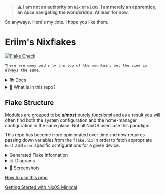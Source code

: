 > :warning: **I am not an authority on `Nix` or `NixOS`. I am merely an apprentice, an *Alice* navigating the *wonderland*. At least for now.**

So anyways. Here's my dots. I hope you like them.


# Eriim's Nixflakes

[![Flake Check](https://github.com/erictossell/nixflakes/actions/workflows/flake_check.yml/badge.svg)](https://github.com/erictossell/nixflakes/actions/workflows/flake_check.yml)

```
There are many paths to the top of the mountain, but the view is always the same.
```

<details>
<summary> 📚 Docs </summary>

[Why Nix and NixOS](docs/why-nix.md)

[Getting Started with NixOS Minimal](docs/minimal-install.md)

[How to use this repo](docs/usage.md)

[NixOS as a Hypervisor](docs/hypervisor.md)

[Keybindings Implemented by this Configuration](docs/keybinds.md) 

If you have questions you are welcome to send them in the form of an [issue](https://github.com/erictossell/nixflakes/issues/new) or reach me at any of my other points of contact available on my [GitHub Profile](https://github.com/erictossell) - I make no guarantees but I'm happy to do my best.

</details>

<details>
<summary>📁 What is in this repo?</summary>

1. A [modular](https://github.com/erictossell/nixflakes/blob/main/docs/screens/FlakeStructure9.png) (opinionated) Configuration Structure

2. Flake templates - Quickly grab this configuration and make it your own with:

```nix
nix flake new -t github:erictossell/nixflakes ./<your-repo-name-here>
```

3. An interactive build script for adding new [`hosts`](https://github.com/erictossell/nixflakes/tree/main/hosts)/[`users`](https://github.com/erictossell/nixflakes/tree/main/users) at [`sh/build.sh`](https://github.com/erictossell/nixflakes/blob/main/sh/build.sh)

4. [`eriixvim`](https://github.com/erictossell/eriixvim) - a fully reproducible neovim configuration built with [`nixvim`](https://github.com/nix-community/nixvim).

Try it out with:

```nix
nix run github:erictossell/eriixvim
```

5. A simple example of a custom built `rust` package: [`russh`](https://github.com/erictossell/russh). 

The highlight being how simple it is to package any application with `flakes` and import them into a `configuration` and ***not*** my `rust` code.

6. Semi up-to-date diagrams of the [structure](https://github.com/erictossell/nixflakes/blob/main/docs/screens/FlakeStructure9.png) of this flake and the [configurations](https://github.com/erictossell/nixflakes/blob/main/docs/screens/FlakeProfiles9.png) managed by [me](https://github.com/erictossell).


7. [Nix CI/CD with Github Actions](https://github.com/erictossell/nixflakes/blob/main/.github/workflows/flake_check.yml) - Built with: [Cachix - Install Nix](https://github.com/cachix/install-nix-action), [Determiniate Systems - Flake Check](https://github.com/DeterminateSystems/flake-checker-action), [stefanzweifel - Commit Action](https://github.com/stefanzweifel/git-auto-commit-action), [statix](https://github.com/nerdypepper/statix), [nixpkgs-fmt](https://github.com/nix-community/nixpkgs-fmt)

</details>

## Flake Structure
Modules are grouped to be ***almost*** purely *functional* and as a result you will often find both the system configuration and the home-manager configuration in the same place. Not all NixOS users use this paradigm.

This repo has become more opinionated over time and now requires passing down variables from the `flake.nix` in order to fetch appropriate `host` and `user` specific configurations for a given device.

<details>
<summary> Generated Flake Information </summary>



### Flake Info

```nix
Resolved URL:  git+file:///home/runner/work/nixflakes/nixflakes?shallow=1
Locked URL:    git+file:///home/runner/work/nixflakes/nixflakes?shallow=1
Description:   Eriim's machine specific configuration flake.
Path:          /nix/store/mlparrh1x1n2hn1s02rcw8yjw323b10l-source
Revision:      f5526b637d4d3b611d90b84e80183cb6be003c63-dirty
Last modified: 2024-10-26 13:12:42
Inputs:
├───NixOS-WSL: github:nix-community/NixOS-WSL/5a965cb108fb1f30b29a26dbc29b473f49e80b41 (2024-10-23 21:07:58)
│   ├───flake-compat: github:edolstra/flake-compat/0f9255e01c2351cc7d116c072cb317785dd33b33 (2023-10-04 13:37:54)
│   ├───flake-utils: github:numtide/flake-utils/c1dfcf08411b08f6b8615f7d8971a2bfa81d5e8a (2024-09-17 08:14:13)
│   │   └───systems: github:nix-systems/default/da67096a3b9bf56a91d16901293e51ba5b49a27e (2023-04-09 08:27:08)
│   └───nixpkgs follows input 'nixpkgs'
├───agenix: github:ryantm/agenix/f6291c5935fdc4e0bef208cfc0dcab7e3f7a1c41 (2024-08-10 12:45:04)
│   ├───darwin follows input ''
│   ├───home-manager: github:nix-community/home-manager/3bfaacf46133c037bb356193bd2f1765d9dc82c1 (2023-12-20 23:00:17)
│   │   └───nixpkgs follows input 'agenix/nixpkgs'
│   ├───nixpkgs follows input 'nixpkgs'
│   └───systems: github:nix-systems/default/da67096a3b9bf56a91d16901293e51ba5b49a27e (2023-04-09 08:27:08)
├───eriixpkgs: github:erictossell/eriixpkgs/aa872ba08f7149360d2767a2e8505042e774fc3c (2024-10-20 00:26:44)
│   ├───eriixvim: github:erictossell/eriixvim/9cedbe64f84364d2dda4cb0c5f250d2aa701d3a8 (2024-08-11 03:17:14)
│   │   ├───flake-parts: github:hercules-ci/flake-parts/9227223f6d922fee3c7b190b2cc238a99527bbb7 (2024-07-03 08:15:18)
│   │   │   └───nixpkgs-lib: https://github.com/NixOS/nixpkgs/archive/5daf0514482af3f97abaefc78a6606365c9108e2.tar.gz?narHash=sha256-Fm2rDDs86sHy0/1jxTOKB1118Q0O3Uc7EC0iXvXKpbI%3D (2024-07-01 23:35:45)
│   │   ├───nixpkgs: github:nixos/nixpkgs/7e7c39ea35c5cdd002cd4588b03a3fb9ece6fad9 (2024-07-12 07:14:11)
│   │   └───nixvim: github:nix-community/nixvim/06a44e9e8814ab13ea013e222637a497a50e96e4 (2024-07-13 19:20:51)
│   │       ├───devshell: github:numtide/devshell/1ebbe68d57457c8cae98145410b164b5477761f4 (2024-06-03 10:02:49)
│   │       │   ├───flake-utils: github:numtide/flake-utils/4022d587cbbfd70fe950c1e2083a02621806a725 (2023-12-04 08:58:27)
│   │       │   │   └───systems: github:nix-systems/default/da67096a3b9bf56a91d16901293e51ba5b49a27e (2023-04-09 08:27:08)
│   │       │   └───nixpkgs follows input 'eriixpkgs/eriixvim/nixvim/nixpkgs'
│   │       ├───flake-compat: https://api.flakehub.com/f/pinned/edolstra/flake-compat/1.0.1/018afb31-abd1-7bff-a5e4-cff7e18efb7a/source.tar.gz?narHash=sha256-kvjfFW7WAETZlt09AgDn1MrtKzP7t90Vf7vypd3OL1U%3D (2023-10-04 13:37:54)
│   │       ├───flake-parts: github:hercules-ci/flake-parts/4e3583423212f9303aa1a6337f8dffb415920e4f (2024-07-01 23:44:14)
│   │       │   └───nixpkgs-lib follows input 'eriixpkgs/eriixvim/nixvim/nixpkgs'
│   │       ├───git-hooks: github:cachix/git-hooks.nix/0ff4381bbb8f7a52ca4a851660fc7a437a4c6e07 (2024-06-24 20:12:25)
│   │       │   ├───flake-compat follows input 'eriixpkgs/eriixvim/nixvim/flake-compat'
│   │       │   ├───gitignore: github:hercules-ci/gitignore.nix/637db329424fd7e46cf4185293b9cc8c88c95394 (2024-02-28 02:28:52)
│   │       │   │   └───nixpkgs follows input 'eriixpkgs/eriixvim/nixvim/git-hooks/nixpkgs'
│   │       │   ├───nixpkgs follows input 'eriixpkgs/eriixvim/nixvim/nixpkgs'
│   │       │   └───nixpkgs-stable follows input 'eriixpkgs/eriixvim/nixvim/nixpkgs'
│   │       ├───home-manager: github:nix-community/home-manager/59ce796b2563e19821361abbe2067c3bb4143a7d (2024-07-01 09:50:39)
│   │       │   └───nixpkgs follows input 'eriixpkgs/eriixvim/nixvim/nixpkgs'
│   │       ├───nix-darwin: github:lnl7/nix-darwin/ec12b88104d6c117871fad55e931addac4626756 (2024-07-01 14:50:23)
│   │       │   └───nixpkgs follows input 'eriixpkgs/eriixvim/nixvim/nixpkgs'
│   │       ├───nixpkgs: github:NixOS/nixpkgs/00d80d13810dbfea8ab4ed1009b09100cca86ba8 (2024-07-01 15:47:52)
│   │       └───treefmt-nix: github:numtide/treefmt-nix/bdb6355009562d8f9313d9460c0d3860f525bc6c (2024-07-02 02:35:53)
│   │           └───nixpkgs follows input 'eriixpkgs/eriixvim/nixvim/nixpkgs'
│   ├───flake-utils: github:numtide/flake-utils/c1dfcf08411b08f6b8615f7d8971a2bfa81d5e8a (2024-09-17 08:14:13)
│   │   └───systems: github:nix-systems/default/da67096a3b9bf56a91d16901293e51ba5b49a27e (2023-04-09 08:27:08)
│   ├───go-time: github:erictossell/go-time/f6fde276a99e8f19ed1e3d5b0f4946383eb4bc35 (2024-07-14 13:24:29)
│   │   └───nixpkgs: github:NixOS/nixpkgs/7e7c39ea35c5cdd002cd4588b03a3fb9ece6fad9 (2024-07-12 07:14:11)
│   ├───homepage-nix: github:erictossell/homepage-nix/540adeb9f307826c9bdd1b047a8b4467160709a4 (2024-07-05 04:49:49)
│   │   ├───naersk: github:nix-community/naersk/941ce6dc38762a7cfb90b5add223d584feed299b (2024-06-18 16:21:15)
│   │   │   └───nixpkgs: path:/nix/store/dk2rpyb6ndvfbf19bkb2plcz5y3k8i5v-source?lastModified=0&narHash=sha256-rwz8NJZV%2B387rnWpTYcXaRNvzUSnnF9aHONoJIYmiUQ%3D (1970-01-01 00:00:00)
│   │   ├───nixpkgs: github:NixOS/nixpkgs/1afc5440469f94e7ed26e8648820971b102afdc3 (2024-07-04 10:07:58)
│   │   └───utils: github:numtide/flake-utils/b1d9ab70662946ef0850d488da1c9019f3a9752a (2024-03-11 08:33:50)
│   │       └───systems: github:nix-systems/default/da67096a3b9bf56a91d16901293e51ba5b49a27e (2023-04-09 08:27:08)
│   ├───nixpkgs follows input 'nixpkgs'
│   ├───readme-py: github:erictossell/readme-py/e1b327a06ff6a3b5ac2a8ed5a71f174dad5cbda7 (2024-10-20 00:14:49)
│   │   ├───flake-utils: github:numtide/flake-utils/c1dfcf08411b08f6b8615f7d8971a2bfa81d5e8a (2024-09-17 08:14:13)
│   │   │   └───systems: github:nix-systems/default/da67096a3b9bf56a91d16901293e51ba5b49a27e (2023-04-09 08:27:08)
│   │   ├───nixpkgs: github:NixOS/nixpkgs/4c2fcb090b1f3e5b47eaa7bd33913b574a11e0a0 (2024-10-18 13:02:40)
│   │   └───poetry2nix: github:nix-community/poetry2nix/e67cc181b5bdf5aa46f1340fa9acd3910f6fb122 (2024-10-17 14:02:51)
│   │       ├───flake-utils: github:numtide/flake-utils/c1dfcf08411b08f6b8615f7d8971a2bfa81d5e8a (2024-09-17 08:14:13)
│   │       │   └───systems: github:nix-systems/default/da67096a3b9bf56a91d16901293e51ba5b49a27e (2023-04-09 08:27:08)
│   │       ├───nix-github-actions: github:nix-community/nix-github-actions/622f829f5fe69310a866c8a6cd07e747c44ef820 (2024-07-04 04:12:51)
│   │       │   └───nixpkgs follows input 'eriixpkgs/readme-py/poetry2nix/nixpkgs'
│   │       ├───nixpkgs follows input 'eriixpkgs/readme-py/nixpkgs'
│   │       ├───systems: github:nix-systems/default/da67096a3b9bf56a91d16901293e51ba5b49a27e (2023-04-09 08:27:08)
│   │       └───treefmt-nix: github:numtide/treefmt-nix/4446c7a6fc0775df028c5a3f6727945ba8400e64 (2024-10-03 19:47:24)
│   │           └───nixpkgs follows input 'eriixpkgs/readme-py/poetry2nix/nixpkgs'
│   └───russh: github:erictossell/russh/45da95e1260fe25cd7145a23e4111d84b5b8ef7f (2024-07-05 04:45:21)
│       ├───naersk: github:nix-community/naersk/941ce6dc38762a7cfb90b5add223d584feed299b (2024-06-18 16:21:15)
│       │   └───nixpkgs: path:/nix/store/dk2rpyb6ndvfbf19bkb2plcz5y3k8i5v-source?lastModified=0&narHash=sha256-rwz8NJZV%2B387rnWpTYcXaRNvzUSnnF9aHONoJIYmiUQ%3D (1970-01-01 00:00:00)
│       ├───nixpkgs: github:NixOS/nixpkgs/1afc5440469f94e7ed26e8648820971b102afdc3 (2024-07-04 10:07:58)
│       └───utils: github:numtide/flake-utils/b1d9ab70662946ef0850d488da1c9019f3a9752a (2024-03-11 08:33:50)
│           └───systems: github:nix-systems/default/da67096a3b9bf56a91d16901293e51ba5b49a27e (2023-04-09 08:27:08)
├───home-manager: github:nix-community/home-manager/93435d27d250fa986bfec6b2ff263161ff8288cb (2024-10-25 22:16:39)
│   └───nixpkgs follows input 'nixpkgs'
├───hyprland: git+https://github.com/hyprwm/Hyprland?ref=refs/heads/main&rev=0b29caf9ab86518ff474eed5e7d19c12f96ebbd0&submodules=1 (2024-10-26 01:22:37)
│   ├───aquamarine: github:hyprwm/aquamarine/8d732fa8aff8b12ef2b1e2f00fc8153e41312b72 (2024-10-21 16:13:19)
│   │   ├───hyprutils follows input 'hyprland/hyprutils'
│   │   ├───hyprwayland-scanner follows input 'hyprland/hyprwayland-scanner'
│   │   ├───nixpkgs follows input 'hyprland/nixpkgs'
│   │   └───systems follows input 'hyprland/systems'
│   ├───hyprcursor: github:hyprwm/hyprcursor/0264e698149fcb857a66a53018157b41f8d97bb0 (2024-10-11 18:02:18)
│   │   ├───hyprlang follows input 'hyprland/hyprlang'
│   │   ├───nixpkgs follows input 'hyprland/nixpkgs'
│   │   └───systems follows input 'hyprland/systems'
│   ├───hyprland-protocols: github:hyprwm/hyprland-protocols/a7c183800e74f337753de186522b9017a07a8cee (2024-10-07 23:50:20)
│   │   ├───nixpkgs follows input 'hyprland/nixpkgs'
│   │   └───systems follows input 'hyprland/systems'
│   ├───hyprlang: github:hyprwm/hyprlang/f054f2e44d6a0b74607a6bc0f52dba337a3db38e (2024-10-05 22:50:12)
│   │   ├───hyprutils follows input 'hyprland/hyprutils'
│   │   ├───nixpkgs follows input 'hyprland/nixpkgs'
│   │   └───systems follows input 'hyprland/systems'
│   ├───hyprutils: github:hyprwm/hyprutils/fd4be8b9ca932f7384e454bcd923c5451ef2aa85 (2024-10-14 21:27:36)
│   │   ├───nixpkgs follows input 'hyprland/nixpkgs'
│   │   └───systems follows input 'hyprland/systems'
│   ├───hyprwayland-scanner: github:hyprwm/hyprwayland-scanner/500c81a9e1a76760371049a8d99e008ea77aa59e (2024-09-20 23:27:16)
│   │   ├───nixpkgs follows input 'hyprland/nixpkgs'
│   │   └───systems follows input 'hyprland/systems'
│   ├───nixpkgs: github:NixOS/nixpkgs/1997e4aa514312c1af7e2bda7fad1644e778ff26 (2024-10-20 08:35:21)
│   ├───pre-commit-hooks: github:cachix/git-hooks.nix/3c3e88f0f544d6bb54329832616af7eb971b6be6 (2024-10-16 18:45:14)
│   │   ├───flake-compat: github:edolstra/flake-compat/0f9255e01c2351cc7d116c072cb317785dd33b33 (2023-10-04 13:37:54)
│   │   ├───gitignore: github:hercules-ci/gitignore.nix/637db329424fd7e46cf4185293b9cc8c88c95394 (2024-02-28 02:28:52)
│   │   │   └───nixpkgs follows input 'hyprland/pre-commit-hooks/nixpkgs'
│   │   ├───nixpkgs follows input 'hyprland/nixpkgs'
│   │   └───nixpkgs-stable: github:NixOS/nixpkgs/194846768975b7ad2c4988bdb82572c00222c0d7 (2024-07-07 21:02:49)
│   ├───systems: github:nix-systems/default-linux/31732fcf5e8fea42e59c2488ad31a0e651500f68 (2023-07-14 15:19:09)
│   └───xdph: github:hyprwm/xdg-desktop-portal-hyprland/fb9c8d665af0588bb087f97d0f673ddf0d501787 (2024-10-05 22:23:07)
│       ├───hyprland-protocols follows input 'hyprland/hyprland-protocols'
│       ├───hyprlang follows input 'hyprland/hyprlang'
│       ├───hyprutils follows input 'hyprland/hyprutils'
│       ├───hyprwayland-scanner follows input 'hyprland/hyprwayland-scanner'
│       ├───nixpkgs follows input 'hyprland/nixpkgs'
│       └───systems follows input 'hyprland/systems'
├───hyprlock: github:hyprwm/hyprlock/ae3bb0fd43d6129520ec4b1f022976e7b929dcde (2024-10-25 21:04:56)
│   ├───hyprlang: github:hyprwm/hyprlang/f054f2e44d6a0b74607a6bc0f52dba337a3db38e (2024-10-05 22:50:12)
│   │   ├───hyprutils follows input 'hyprlock/hyprutils'
│   │   ├───nixpkgs follows input 'hyprlock/nixpkgs'
│   │   └───systems follows input 'hyprlock/systems'
│   ├───hyprutils: github:hyprwm/hyprutils/3f5293432b6dc6a99f26aca2eba3876d2660665c (2024-09-25 21:44:05)
│   │   ├───nixpkgs follows input 'hyprlock/nixpkgs'
│   │   └───systems follows input 'hyprlock/systems'
│   ├───nixpkgs follows input 'nixpkgs'
│   └───systems: github:nix-systems/default-linux/31732fcf5e8fea42e59c2488ad31a0e651500f68 (2023-07-14 15:19:09)
├───hyprpicker: github:hyprwm/hyprpicker/89b9352d26cc0fd13cd6dc0a77ac18c795a44e59 (2024-10-24 22:51:22)
│   ├───hyprutils: github:hyprwm/hyprutils/3f5293432b6dc6a99f26aca2eba3876d2660665c (2024-09-25 21:44:05)
│   │   ├───nixpkgs follows input 'hyprpicker/nixpkgs'
│   │   └───systems follows input 'hyprpicker/systems'
│   ├───hyprwayland-scanner: github:hyprwm/hyprwayland-scanner/500c81a9e1a76760371049a8d99e008ea77aa59e (2024-09-20 23:27:16)
│   │   ├───nixpkgs follows input 'hyprpicker/nixpkgs'
│   │   └───systems follows input 'hyprpicker/systems'
│   ├───nixpkgs follows input 'nixpkgs'
│   └───systems: github:nix-systems/default-linux/31732fcf5e8fea42e59c2488ad31a0e651500f68 (2023-07-14 15:19:09)
├───nixpkgs: github:NixOS/nixpkgs/2768c7d042a37de65bb1b5b3268fc987e534c49d (2024-10-23 06:41:50)
└───stylix: github:danth/stylix/fb9399b7e2c855f42dae76a363bab28d4f24aa8d (2024-10-19 23:33:13)
    ├───base16: github:SenchoPens/base16.nix/665b3c6748534eb766c777298721cece9453fdae (2024-02-25 19:47:46)
    │   └───fromYaml: github:SenchoPens/fromYaml/11fbbbfb32e3289d3c631e0134a23854e7865c84 (2023-07-16 23:25:21)
    ├───base16-fish: github:tomyun/base16-fish/2f6dd973a9075dabccd26f1cded09508180bf5fe (2021-06-01 15:05:57)
    ├───base16-helix: github:tinted-theming/base16-helix/7f795bf75d38e0eea9fed287264067ca187b88a9 (2024-09-09 05:46:35)
    ├───base16-vim: github:tinted-theming/base16-vim/6e955d704d046b0dc3e5c2d68a2a6eeffd2b5d3d (2024-05-19 20:21:23)
    ├───flake-compat: github:edolstra/flake-compat/35bb57c0c8d8b62bbfd284272c928ceb64ddbde9 (2023-01-17 11:47:33)
    ├───flake-utils: github:numtide/flake-utils/b1d9ab70662946ef0850d488da1c9019f3a9752a (2024-03-11 08:33:50)
    │   └───systems follows input 'stylix/systems'
    ├───gnome-shell: github:GNOME/gnome-shell/0d0aadf013f78a7f7f1dc984d0d812971864b934 (2024-04-21 12:24:51)
    ├───home-manager: github:nix-community/home-manager/c2cd2a52e02f1dfa1c88f95abeb89298d46023be (2024-08-23 17:56:03)
    │   └───nixpkgs follows input 'stylix/nixpkgs'
    ├───nixpkgs follows input 'nixpkgs'
    ├───systems: github:nix-systems/default/da67096a3b9bf56a91d16901293e51ba5b49a27e (2023-04-09 08:27:08)
    ├───tinted-foot: github:tinted-theming/tinted-foot/eedbcfa30de0a4baa03e99f5e3ceb5535c2755ce (2023-10-08 00:45:48)
    ├───tinted-kitty: github:tinted-theming/tinted-kitty/eb39e141db14baef052893285df9f266df041ff8 (2024-05-23 00:13:09)
    └───tinted-tmux: github:tinted-theming/tinted-tmux/c02050bebb60dbb20cb433cd4d8ce668ecc11ba7 (2023-10-08 00:45:02)

```

### Flake Outputs

```nix
git+file:///home/runner/work/nixflakes/nixflakes?shallow=1
├───devShells
│   └───x86_64-linux
│       └───default: development environment 'nix-shell'
├───formatter
│   └───x86_64-linux: package 'nixfmt-unstable-2024-08-16'
├───nixosConfigurations
│   ├───arkhitekton: NixOS configuration
│   ├───live-image: NixOS configuration
│   ├───terminus: NixOS configuration
│   ├───virtualis: NixOS configuration
│   ├───vm-temp: NixOS configuration
│   └───winix: NixOS configuration
└───templates
    └───default: template: The default template for Eriim's nixflakes.

```


</details>


<details>
<summary>📊 Diagrams</summary>

![Flake Structure](docs/screens/FlakeStructure10.png)

![Flake Profiles](docs/screens/FlakeProfiles10.png)

</details> 

<details>
<summary>📸 Screenshots</summary>

Current 
------
![Hyprland](docs/screens/hyprland4.png)
![Hyprland](docs/screens/hyprland5.png)

October 2023
------
![Hyprland](docs/screens/hyprland1.png)

![Hyprland1](docs/screens/hyprland2.png)

![Hyprland3](docs/screens/hyprland3.png)

</details>

[How to use this repo](docs/usage.md)

[Getting Started with NixOS Minimal](docs/minimal-install.md)

